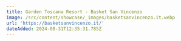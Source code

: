 ```yaml
---
title: Garden Toscana Resort - Basket San Vincenzo
image: /src/content/showcase/_images/basketsanvincenzo.it.webp
url: 'https://basketsanvincenzo.it/'
dateAdded: 2024-08-31T12:35:31.785Z
---
```


